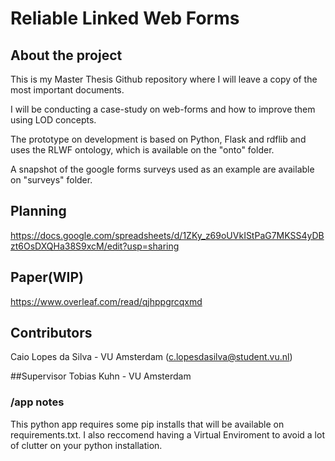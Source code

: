# Reliable Linked Web Forms

## About the project 
 This is my Master Thesis Github repository where I will leave a copy of the most important documents.
 
 I will be conducting a case-study on web-forms and how to improve them using LOD concepts.

The prototype on development is based on Python, Flask and rdflib and uses the RLWF ontology, which is available on the "onto" folder.

A snapshot of the google forms surveys used as an example are available on "surveys" folder.

## Planning

https://docs.google.com/spreadsheets/d/1ZKy_z69oUVkIStPaG7MKSS4yDBzt6OsDXQHa38S9xcM/edit?usp=sharing

## Paper(WIP)

https://www.overleaf.com/read/qjhppgrcqxmd

## Contributors
   Caio Lopes da Silva - VU Amsterdam (c.lopesdasilva@student.vu.nl)

##Supervisor
   Tobias Kuhn - VU Amsterdam

### /app notes

This python app requires some pip installs that will be available on requirements.txt.
I also reccomend having a Virtual Enviroment to avoid a lot of clutter  on your python installation.


